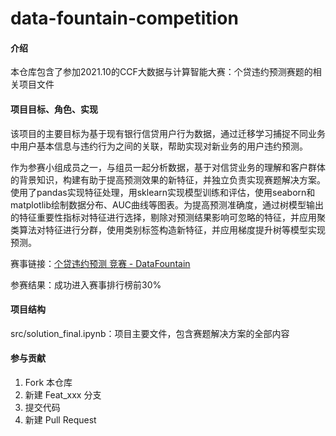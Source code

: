 # data-fountain-competition

#### 介绍
本仓库包含了参加2021.10的CCF大数据与计算智能大赛：个贷违约预测赛题的相关项目文件

#### 项目目标、角色、实现

该项目的主要目标为基于现有银行信贷用户行为数据，通过迁移学习捕捉不同业务中用户基本信息与违约行为之间的关联，帮助实现对新业务的用户违约预测。

作为参赛小组成员之一，与组员一起分析数据，基于对信贷业务的理解和客户群体的背景知识，构建有助于提高预测效果的新特征，并独立负责实现赛题解决方案。使用了pandas实现特征处理，用sklearn实现模型训练和评估，使用seaborn和matplotlib绘制数据分布、AUC曲线等图表。为提高预测准确度，通过树模型输出的特征重要性指标对特征进行选择，剔除对预测结果影响可忽略的特征，并应用聚类算法对特征进行分群，使用类别标签构造新特征，并应用梯度提升树等模型实现预测。

赛事链接：[个贷违约预测 竞赛 - DataFountain](https://www.datafountain.cn/competitions/530)

参赛结果：成功进入赛事排行榜前30%

#### 项目结构

src/solution_final.ipynb：项目主要文件，包含赛题解决方案的全部内容


#### 参与贡献

1.  Fork 本仓库
2.  新建 Feat_xxx 分支
3.  提交代码
4.  新建 Pull Request